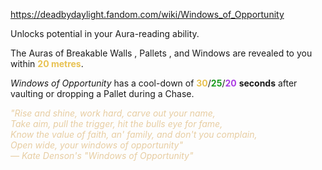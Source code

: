https://deadbydaylight.fandom.com/wiki/Windows_of_Opportunity

<p>Unlocks potential in your Aura-reading ability.
<p>The Auras  of Breakable Walls , Pallets , and Windows  are revealed to you within <b><span class="clr clr2" style="color: #e8c252 ;">20 metres</span></b>.
</p><p><i>Windows of Opportunity</i> has a cool-down of <span class="clr" style="color: #e8c252;"><b>30</b></span>/<span class="clr" style="color: #199b1e;"><b>25</b></span>/<span class="clr" style="color: #ac3ee3;"><b>20</b></span> <b>seconds</b> after vaulting or dropping a Pallet during a Chase.
</p><p><i><span class="clr clr9" style="color: #e7cda2 ;">"Rise and shine, work hard, carve out your name,<br/>Take aim, pull the trigger, hit the bulls eye for fame,<br/>Know the value of faith, an' family, and don't you complain,<br/>Open wide, your windows of opportunity"<br/>— Kate Denson's "Windows of Opportunity"</span></i>
</p>
</p>